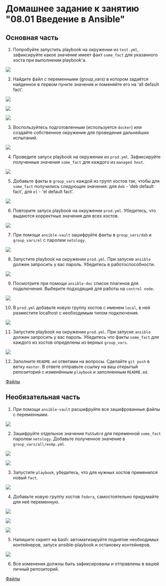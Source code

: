 # Домашнее задание к занятию "08.01 Введение в Ansible"

## Основная часть
1. Попробуйте запустить playbook на окружении из `test.yml`, зафиксируйте какое значение имеет факт `some_fact` для указанного хоста при выполнении playbook'a.

![](img/ansible_1.1.png)

2. Найдите файл с переменными (group_vars) в котором задаётся найденное в первом пункте значение и поменяйте его на 'all default fact'.

![](img/ansible_2.1.png)

![](img/ansible_2.2.png)

![](img/ansible_2.3.png)

3. Воспользуйтесь подготовленным (используется `docker`) или создайте собственное окружение для проведения дальнейших испытаний.

![](img/ansible_4.1.png)

4. Проведите запуск playbook на окружении из `prod.yml`. Зафиксируйте полученные значения `some_fact` для каждого из `managed host`.

![](img/ansible_4.2.png)

5. Добавьте факты в `group_vars` каждой из групп хостов так, чтобы для `some_fact` получились следующие значения: для `deb` - 'deb default fact', для `el` - 'el default fact'.

![](img/ansible_5.1.png)

6. Повторите запуск playbook на окружении `prod.yml`. Убедитесь, что выдаются корректные значения для всех хостов.

![](img/ansible_6.1.png)

7. При помощи `ansible-vault` зашифруйте факты в `group_vars/deb` и `group_vars/el` с паролем `netology`.

![](img/ansible_7.1.png)

8. Запустите playbook на окружении `prod.yml`. При запуске `ansible` должен запросить у вас пароль. Убедитесь в работоспособности.

![](img/ansible_8.1.png)

9. Посмотрите при помощи `ansible-doc` список плагинов для подключения. Выберите подходящий для работы на `control node`.

![](img/ansible_9.1.png)

10. В `prod.yml` добавьте новую группу хостов с именем  `local`, в ней разместите localhost с необходимым типом подключения.

![](img/ansible_10.1.png)

11. Запустите playbook на окружении `prod.yml`. При запуске `ansible` должен запросить у вас пароль. Убедитесь что факты `some_fact` для каждого из хостов определены из верных `group_vars`.

![](img/ansible_11.1.png)

12. Заполните `README.md` ответами на вопросы. Сделайте `git push` в ветку `master`. В ответе отправьте ссылку на ваш открытый репозиторий с изменённым `playbook` и заполненным `README.md`.

[Файлы](https://github.com/pogodin2004/netologyHomeWorks/tree/master/08.01.ansible_basic/required)

## Необязательная часть

1. При помощи `ansible-vault` расшифруйте все зашифрованные файлы с переменными.

![](img/ansible_1.1.1.png)

2. Зашифруйте отдельное значение `PaSSw0rd` для переменной `some_fact` паролем `netology`. Добавьте полученное значение в `group_vars/all/exmp.yml`.

![](img/ansible_2.1.1.png)

![](img/ansible_2.1.2.png)

3. Запустите `playbook`, убедитесь, что для нужных хостов применился новый `fact`.

![](img/ansible_3.1.1.png)

4. Добавьте новую группу хостов `fedora`, самостоятельно придумайте для неё переменную. 

![](img/ansible_4.1.1.png)

![](img/ansible_4.1.2.png)

![](img/ansible_4.1.3.png)

5. Напишите скрипт на bash: автоматизируйте поднятие необходимых контейнеров, запуск ansible-playbook и остановку контейнеров.

![](img/ansible_5.1.1.png)

6. Все изменения должны быть зафиксированы и отправлены в вашей личный репозиторий.

[Файлы](https://github.com/pogodin2004/netologyHomeWorks/tree/master/08.01.ansible_basic/optional)
  
